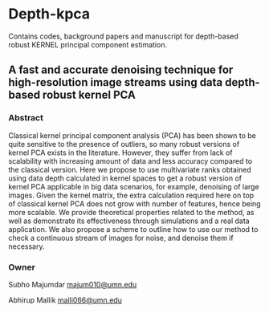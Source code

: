 # Depth-kpca

Contains codes, background papers and manuscript for depth-based robust KERNEL principal component estimation.

## A fast and accurate denoising technique for high-resolution image streams using data depth-based robust kernel PCA

### Abstract
Classical kernel principal component analysis (PCA) has been shown to be quite sensitive to the presence of outliers, so many robust versions of kernel PCA exists in the literature. However, they suffer from lack of scalability with increasing amount of data and less accuracy compared to the classical version. Here we propose to use multivariate ranks obtained using data depth calculated in kernel spaces to get a robust version of kernel PCA applicable in big data scenarios, for example, denoising of large images. Given the kernel matrix, the extra calculation required here on top of classical kernel PCA does not grow with number of features, hence being more scalable. We provide theoretical properties related to the method, as well as demonstrate its effectiveness through simulations and a real data application. We also propose a scheme to outline how to use our method to check a continuous stream of images for noise, and denoise them if necessary.

### Owner
Subho Majumdar <majum010@umn.edu>

Abhirup Mallik <malli066@umn.edu>
